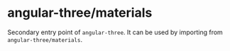 # angular-three/materials

Secondary entry point of `angular-three`. It can be used by importing from `angular-three/materials`.
